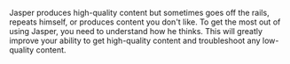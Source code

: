 Jasper produces high-quality content but sometimes goes off the rails, repeats himself, or produces content you don't like. To get the most out of using Jasper, you need to understand how he thinks. This will greatly improve your ability to get high-quality content and troubleshoot any low-quality content.
